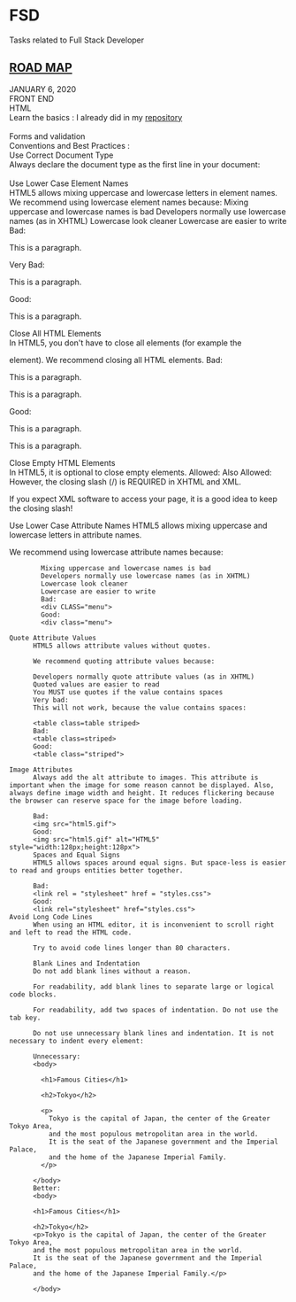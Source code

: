 # FSD
Tasks related to Full Stack Developer

## [ROAD MAP](https://github.com/kamranahmedse/developer-roadmap)

JANUARY 6, 2020<br>
FRONT END<br>
  HTML<br>
    Learn the basics : I already did in my [repository](https://github.com/Nehasingh1300/Web-Developmnent/tree/html)<br>
    <br>Forms and validation <br>
    Conventions and Best Practices :<br> 
        Use Correct Document Type<br>
            Always declare the document type as the first line in your document:<br>
            <!DOCTYPE html><br>
        Use Lower Case Element Names<br>
            HTML5 allows mixing uppercase and lowercase letters in element names.
            We recommend using lowercase element names because:
            Mixing uppercase and lowercase names is bad
            Developers normally use lowercase names (as in XHTML)
            Lowercase look cleaner
            Lowercase are easier to write
            Bad:
            <SECTION>
              <p>This is a paragraph.</p>
            </SECTION>
            Very Bad:
            <Section>
              <p>This is a paragraph.</p>
            </SECTION>
            Good:
            <section>
              <p>This is a paragraph.</p>
            </section>
        Close All HTML Elements<br>
            In HTML5, you don't have to close all elements (for example the <p> element).
            We recommend closing all HTML elements.
            Bad:
            <section>
              <p>This is a paragraph.
              <p>This is a paragraph.
            </section>
            Good:
            <section>
              <p>This is a paragraph.</p>
              <p>This is a paragraph.</p>
            </section>
        Close Empty HTML Elements<br>
            In HTML5, it is optional to close empty elements.
          Allowed:
            <meta charset="utf-8">
            Also Allowed:
            <meta charset="utf-8" />
            However, the closing slash (/) is REQUIRED in XHTML and XML.

 If you expect XML software to access your page, it is a good idea to keep the closing slash!

Use Lower Case Attribute Names
            HTML5 allows mixing uppercase and lowercase letters in attribute names.

We recommend using lowercase attribute names because:

            Mixing uppercase and lowercase names is bad
            Developers normally use lowercase names (as in XHTML)
            Lowercase look cleaner
            Lowercase are easier to write
            Bad:
            <div CLASS="menu">
            Good:
            <div class="menu">

    Quote Attribute Values
          HTML5 allows attribute values without quotes.

          We recommend quoting attribute values because:

          Developers normally quote attribute values (as in XHTML)
          Quoted values are easier to read
          You MUST use quotes if the value contains spaces
          Very bad:
          This will not work, because the value contains spaces:

          <table class=table striped>
          Bad:
          <table class=striped>
          Good:
          <table class="striped">

    Image Attributes
          Always add the alt attribute to images. This attribute is important when the image for some reason cannot be displayed. Also, always define image width and height. It reduces flickering because the browser can reserve space for the image before loading.

          Bad:
          <img src="html5.gif">
          Good:
          <img src="html5.gif" alt="HTML5" style="width:128px;height:128px">
          Spaces and Equal Signs
          HTML5 allows spaces around equal signs. But space-less is easier to read and groups entities better together.

          Bad:
          <link rel = "stylesheet" href = "styles.css">
          Good:
          <link rel="stylesheet" href="styles.css">
    Avoid Long Code Lines
          When using an HTML editor, it is inconvenient to scroll right and left to read the HTML code.

          Try to avoid code lines longer than 80 characters.

          Blank Lines and Indentation
          Do not add blank lines without a reason.

          For readability, add blank lines to separate large or logical code blocks.

          For readability, add two spaces of indentation. Do not use the tab key.

          Do not use unnecessary blank lines and indentation. It is not necessary to indent every element:

          Unnecessary:
          <body>

            <h1>Famous Cities</h1>

            <h2>Tokyo</h2>

            <p>
              Tokyo is the capital of Japan, the center of the Greater Tokyo Area,
              and the most populous metropolitan area in the world.
              It is the seat of the Japanese government and the Imperial Palace,
              and the home of the Japanese Imperial Family.
            </p>

          </body>
          Better:
          <body>

          <h1>Famous Cities</h1>

          <h2>Tokyo</h2>
          <p>Tokyo is the capital of Japan, the center of the Greater Tokyo Area,
          and the most populous metropolitan area in the world.
          It is the seat of the Japanese government and the Imperial Palace,
          and the home of the Japanese Imperial Family.</p>

          </body>
          
          

